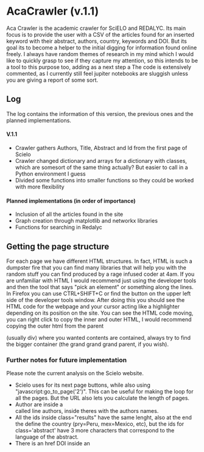 # AcaCrawler (v.1.1) 
Aca Crawler is the academic crawler for SciELO and REDALYC. Its main focus is to provide the user with a CSV of the articles found for an inserted keyword with their abstract, authors, country, keywords and DOI. But its goal its to become a helper to the initial digging for information found online freely.
I always have random themes of research in my mind which I would like to quickly grasp to see if they capture my attention, so this intends to be a tool to this purpose too, adding as a next step a 
The code is extensively commented, as I currently still feel jupiter notebooks are sluggish unless you are giving a report of some sort. 

## Log
The log contains the information of this version, the previous ones and the planned implementations.

#### V.1.1
- Crawler gathers Authors, Title, Abstract and Id from the first page of Scielo
- Crawler changed dictionary and arrays for a dictionary with classes, which are somesort of the same thing actually? But easier to call in a Python environment I guess
- Divided some functions into smaller functions so they could be worked with more flexibility 

#### Planned implementations (in order of importance)
- Inclusion of all the articles found in the site
- Graph creation through matplotlib and networkx libraries
- Functions for searching in Redalyc

## Getting the page structure
For each page we have different HTML structures. In fact, HTML is such a dumpster fire that you can find many libraries that will help you with the random stuff you can find produced by a rage infused coder at 4am.
If you are unfamiliar with HTML I would recommend just using the developer tools and then the tool that says "pick an element" or something along the lines. In Firefox you can use CTRL+SHIFT+C or find the button on the upper left side of the developer tools window.
After doing this you should see the HTML code for the webpage and your cursor acting like a highlighter depending on its position on the site. You can see the HTML code moving, you can right click to copy the inner and outer HTML, I would recommend copying the outer html from the parent <div> (usually div) where you wanted contents are contained, always try to find the bigger container (the grand grand grand parent, if you wish). 

### Further notes for future implementation
Please note the current analysis on the Scielo website.
- Scielo uses <a> for its next page buttons, while also using "javascript:go_to_page('2')". This can be useful for making the loop for all the pages. But the URL also lets you calculate the length of pages.
- Author are inside a <div> called  line authors, inside theres <a> with the authors names.
- All the ids inside class="results" have the same lenght, also at the end the define the country (pry=Peru, mex=Mexico, etc), but the ids for class='abstract' have 3 more characters that correspond to the language of the abstract.
- There is an href DOI inside an <a> 